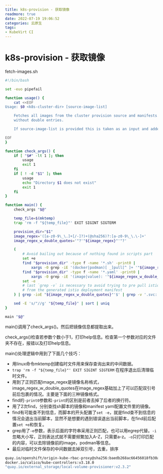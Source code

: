 ```yaml
---
title: k8s-provision - 获取镜像
readmore: true
date: 2022-07-19 19:06:52
categories: 云原生
tags:
- KubeVirt CI
---
```



# k8s-provision - 获取镜像

fetch-images.sh
```bash
#!/bin/bash

set -euo pipefail

function usage() {
    cat <<EOF
Usage: $0 <k8s-cluster-dir> [source-image-list]

    Fetches all images from the cluster provision source and manifests. Returns a list that is sorted and
    without double entries.

    If source-image-list is provided this is taken as an input and added to the result.

EOF
}

function check_args() {
    if [ "$#" -lt 1 ]; then
        usage
        exit 1
    fi
    if [ ! -d "$1" ]; then
        usage
        echo "Directory $1 does not exist"
        exit 1
    fi
}

function main() {
    check_args "$@"

    temp_file=$(mktemp)
    trap 'rm -f "${temp_file}"' EXIT SIGINT SIGTERM

    provision_dir="$1"
    image_regex='([a-z0-9\_\.]+[/-]?)+(@sha256)?:[a-z0-9\_\.\-]+'
    image_regex_w_double_quotes='"?'"${image_regex}"'"?'

    (
        # Avoid bailing out because of nothing found in scripts part
        set +e
        find "$provision_dir" -type f -name '*.sh' -print0 |
            xargs -0 grep -iE '(docker|podman)[ _]pull[^ ]+ '"${image_regex_w_double_quotes}"
        find "$provision_dir" -type f -name '*.yaml' -print0 |
            xargs -0 grep -iE '(image|value): '"${image_regex_w_double_quotes}"
        set -e
        # last `grep -v` is necessary to avoid trying to pre pull istio "images", as the regex also matches on values
        # from the generated istio deployment manifest
    ) | grep -ioE "${image_regex_w_double_quotes}"'$' | grep -v '.svc:' >>"${temp_file}"

    sed -E 's/"//g' "${temp_file}" | sort | uniq
}

main "$@"

```

main()调用了check_args()。然后把镜像信息都提取出来。

check_args()检查若参数个数小于1，打印help信息。检查第一个参数对应的文件夹不存在，报错以及打印help信息。

main()处理逻辑中用到了下面几个技巧：
* 用linux命令mktemp创建临时文件用来保存查询出来的中间数据。
* `trap 'rm -f "${temp_file}"' EXIT SIGINT SIGTERM` 在程序退出后清理临时文件。
* 用到了正则匹配image_regex是镜像名称格式，image_regex_w_double_quotes在image_regex基础加上了可以匹配双引号前后包裹的情况。主要是下面的三种镜像格式。
* find的`-print0`参数和`-print`的区别是前者去掉了后者的换行符。
* 用了2次find，分别查找sh脚本的镜像和manifest yaml配置文件里的镜像。
* find有可能查不到信息，而脚本的开头配置了`set -e`，就是find查不到信息的情况会退出当前脚本，显然不是想要的遇到错误退出当前脚本，在find前后配置`set +e`和恢复。
* grep用了`-e`参数，表示后面的字符串采用正则匹配，也可以用egrep代替。`-i`忽略大小写，正则表达式就不需要频繁加入A-Z，只需要a-z。`-o`只打印匹配的内容，可以去除镜像前的image，podman等信息。
* 最后对临时文件保存的中间数据去掉双引号，去重，排序

```bash
quay.io/openshift/origin-kube-rbac-proxy@sha256:baedb268ac66456018fb30af395bb3d69af5fff3252ff5d549f0231b1ebb6901
docker.io/calico/kube-controllers:v3.18.0
"quay.io/external_storage/local-volume-provisioner:v2.3.2"
```